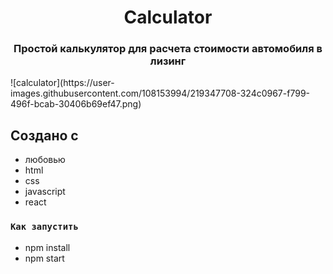 <h1 align="center">Calculator</h1>
<h3 align="center">Простой калькулятор для расчета стоимости автомобиля в лизинг</h3>
![calculator](https://user-images.githubusercontent.com/108153994/219347708-324c0967-f799-496f-bcab-30406b69ef47.png)

## Создано с

* любовью
* html
* css
* javascript
* react

### `Как запустить`
* npm install
* npm start
